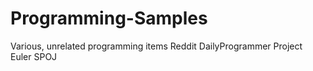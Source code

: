 Programming-Samples
=================
Various, unrelated programming items
Reddit DailyProgrammer
Project Euler
SPOJ
